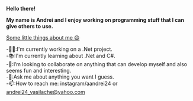 **Hello there!**

**My name is Andrei and I enjoy working on programming stuff that I can give others to use.**

<ins>Some little things about me :smile:</ins> <br/>

-:technologist::I'm currently working on a .Net project. <br/>
-:books::I'm currently learning about .Net and C#. <br/>
-:handshake::I’m looking to collaborate on anything that can develop myself and also seems fun and interesting. <br/>
-:speech_balloon::Ask me about anything you want I guess. <br/>
-:mailbox::How to reach me: instagram/aandrei24 or andrei24_vasilache@yahoo.com
